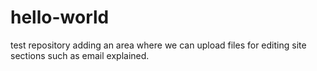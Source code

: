 # hello-world
test repository 
adding an area where we can upload files for editing site sections such as email explained. 
